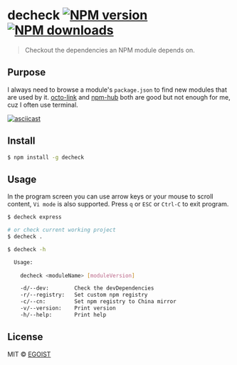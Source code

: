 # decheck [![NPM version](https://img.shields.io/npm/v/decheck.svg)](https://npmjs.com/package/decheck) [![NPM downloads](https://img.shields.io/npm/dm/decheck.svg)](https://npmjs.com/package/decheck)

> Checkout the dependencies an NPM module depends on.

## Purpose

I always need to browse a module's `package.json` to find new modules that are used by it. [octo-link](https://github.com/octo-linker/chrome-extension) and [npm-hub](https://github.com/zeke/npm-hub) both are good but not enough for me, cuz I often use terminal.

[![asciicast](https://asciinema.org/a/79811.png)](https://asciinema.org/a/79811)

## Install

```bash
$ npm install -g decheck
```

## Usage

In the program screen you can use arrow keys or your mouse to scroll content, `Vi mode` is also supported. Press `q` or `ESC` or `Ctrl-C` to exit program.

```bash
$ decheck express

# or check current working project
$ decheck .
```

```bash
$ decheck -h

  Usage:
  
    decheck <moduleName> [moduleVersion]

    -d/--dev:        Check the devDependencies
    -r/--registry:   Set custom npm registry
    -c/--cn:         Set npm registry to China mirror
    -v/--version:    Print version
    -h/--help:       Print help
```

## License

MIT © [EGOIST](https://github.com/egoist)
